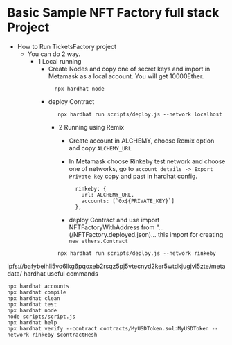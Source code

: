 # Basic Sample NFT Factory full stack Project

- How to Run TicketsFactory project
  - You can do 2 way.
    - 1 Local running 
      - Create Nodes and copy one of secret keys and 
          import in Metamask as a local account. You will get 10000Ether.
        ```shell
          npx hardhat node
        ```
      - deploy Contract 
        ```shell
           npx hardhat run scripts/deploy.js --network localhost
        ```
        - 2 Running using Remix 
            - Create account in ALCHEMY, choose Remix option and copy `ALCHEMY_URL`
       
            - In Metamask choose Rinkeby test network and choose one of networks, go to
              `account details -> Export Private key` copy and past in hardhat config.
              ```shell
                rinkeby: {
                  url: ALCHEMY_URL,
                  accounts: [`0x${PRIVATE_KEY}`]
                },
              ```
            - deploy Contract and use import NFTFactoryWithAddress from "...(/NFTFactory.deployed.json)...
              this import for creating `new ethers.Contract`
        ```shell
           npx hardhat run scripts/deploy.js --network rinkeby
        ```  



ipfs://bafybeihli5vo6lkg6pqoxeb2rsqz5pj5vtecnyd2ker5wtdkjugjvl5zte/metadata/
hardhat useful commands
```shell
npx hardhat accounts
npx hardhat compile
npx hardhat clean
npx hardhat test
npx hardhat node
node scripts/script.js
npx hardhat help
npx hardhat verify --contract contracts/MyUSDToken.sol:MyUSDToken --network rinkeby $contractHesh 

```
